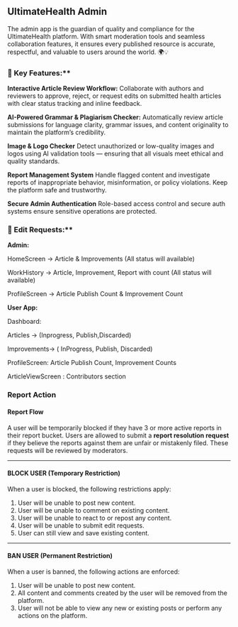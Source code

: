 ## UltimateHealth Admin

The admin app is the guardian of quality and compliance for the UltimateHealth platform. With smart moderation tools and seamless collaboration features, it ensures every published resource is accurate, respectful, and valuable to users around the world. 🌍💡

### 🔧 Key Features:**

**Interactive Article Review Workflow:**
Collaborate with authors and reviewers to approve, reject, or request edits on submitted health articles with clear status tracking and inline feedback.

**AI-Powered Grammar & Plagiarism Checker:**
Automatically review article submissions for language clarity, grammar issues, and content originality to maintain the platform’s credibility.

**Image & Logo Checker**
Detect unauthorized or low-quality images and logos using AI validation tools — ensuring that all visuals meet ethical and quality standards.

**Report Management System**
Handle flagged content and investigate reports of inappropriate behavior, misinformation, or policy violations. Keep the platform safe and trustworthy.

**Secure Admin Authentication**
Role-based access control and secure auth systems ensure sensitive operations are protected.


### 🔧 Edit Requests:**

**Admin:**

 HomeScreen -> Article & Improvements (All status will available)

 WorkHistory -> Article, Improvement, Report with count (All status will available)

 ProfileScreen -> Article  Publish Count & Improvement Count


**User App:**

 Dashboard: 

   Articles -> (Inprogress, Publish,Discarded)

   Improvements-> ( InProgress, Publish, Discarded)

   ProfileScreen: Article Publish Count, Improvement Counts

   ArticleViewScreen : Contributors section



### Report Action

#### Report Flow

A user will be temporarily blocked if they have 3 or more active reports in their report bucket.
Users are allowed to submit a **report resolution request** if they believe the reports against them are unfair or mistakenly filed. These requests will be reviewed by moderators.

---

#### BLOCK USER (Temporary Restriction)

When a user is blocked, the following restrictions apply:

1. User will be unable to post new content.
2. User will be unable to comment on existing content.
3. User will be unable to react to or repost any content.
4. User will be unable to submit edit requests.
5. User can still view and save existing content.

---

#### BAN USER (Permanent Restriction)

When a user is banned, the following actions are enforced:

1. User will be unable to post new content.
2. All content and comments created by the user will be removed from the platform.
3. User will not be able to view any new or existing posts or perform any actions on the platform.
